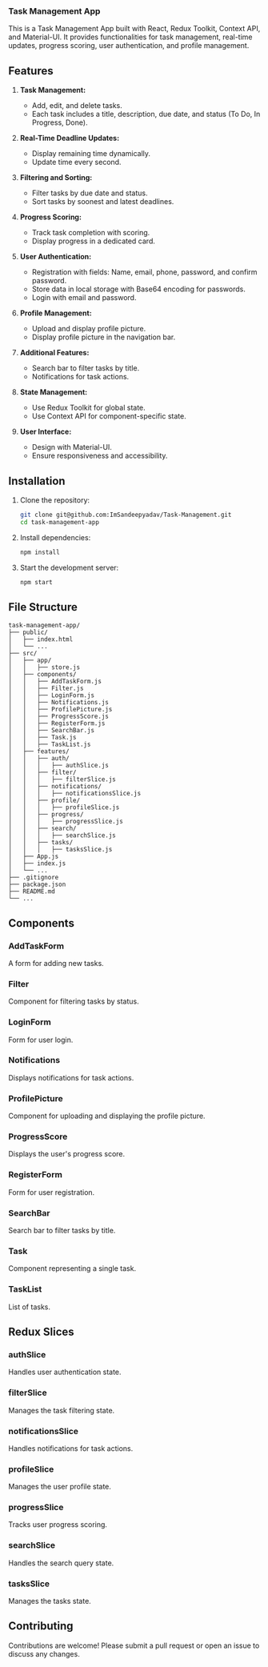 ### Task Management App

This is a Task Management App built with React, Redux Toolkit, Context API, and Material-UI. It provides functionalities for task management, real-time updates, progress scoring, user authentication, and profile management.

## Features

1. **Task Management:**
   - Add, edit, and delete tasks.
   - Each task includes a title, description, due date, and status (To Do, In Progress, Done).

2. **Real-Time Deadline Updates:**
   - Display remaining time dynamically.
   - Update time every second.

3. **Filtering and Sorting:**
   - Filter tasks by due date and status.
   - Sort tasks by soonest and latest deadlines.

4. **Progress Scoring:**
   - Track task completion with scoring.
   - Display progress in a dedicated card.

5. **User Authentication:**
   - Registration with fields: Name, email, phone, password, and confirm password.
   - Store data in local storage with Base64 encoding for passwords.
   - Login with email and password.

6. **Profile Management:**
   - Upload and display profile picture.
   - Display profile picture in the navigation bar.

7. **Additional Features:**
   - Search bar to filter tasks by title.
   - Notifications for task actions.

8. **State Management:**
   - Use Redux Toolkit for global state.
   - Use Context API for component-specific state.

9. **User Interface:**
   - Design with Material-UI.
   - Ensure responsiveness and accessibility.

## Installation

1. Clone the repository:

   ```bash
   git clone git@github.com:ImSandeepyadav/Task-Management.git
   cd task-management-app
   ```

2. Install dependencies:

   ```bash
   npm install
   ```

3. Start the development server:

   ```bash
   npm start
   ```

## File Structure

```plaintext
task-management-app/
├── public/
│   ├── index.html
│   └── ...
├── src/
│   ├── app/
│   │   ├── store.js
│   ├── components/
│   │   ├── AddTaskForm.js
│   │   ├── Filter.js
│   │   ├── LoginForm.js
│   │   ├── Notifications.js
│   │   ├── ProfilePicture.js
│   │   ├── ProgressScore.js
│   │   ├── RegisterForm.js
│   │   ├── SearchBar.js
│   │   ├── Task.js
│   │   ├── TaskList.js
│   ├── features/
│   │   ├── auth/
│   │   │   ├── authSlice.js
│   │   ├── filter/
│   │   │   ├── filterSlice.js
│   │   ├── notifications/
│   │   │   ├── notificationsSlice.js
│   │   ├── profile/
│   │   │   ├── profileSlice.js
│   │   ├── progress/
│   │   │   ├── progressSlice.js
│   │   ├── search/
│   │   │   ├── searchSlice.js
│   │   ├── tasks/
│   │   │   ├── tasksSlice.js
│   ├── App.js
│   ├── index.js
│   └── ...
├── .gitignore
├── package.json
├── README.md
└── ...
```

## Components

### AddTaskForm

A form for adding new tasks.

### Filter

Component for filtering tasks by status.

### LoginForm

Form for user login.

### Notifications

Displays notifications for task actions.

### ProfilePicture

Component for uploading and displaying the profile picture.

### ProgressScore

Displays the user's progress score.

### RegisterForm

Form for user registration.

### SearchBar

Search bar to filter tasks by title.

### Task

Component representing a single task.

### TaskList

List of tasks.

## Redux Slices

### authSlice

Handles user authentication state.

### filterSlice

Manages the task filtering state.

### notificationsSlice

Handles notifications for task actions.

### profileSlice

Manages the user profile state.

### progressSlice

Tracks user progress scoring.

### searchSlice

Handles the search query state.

### tasksSlice

Manages the tasks state.

## Contributing

Contributions are welcome! Please submit a pull request or open an issue to discuss any changes.
